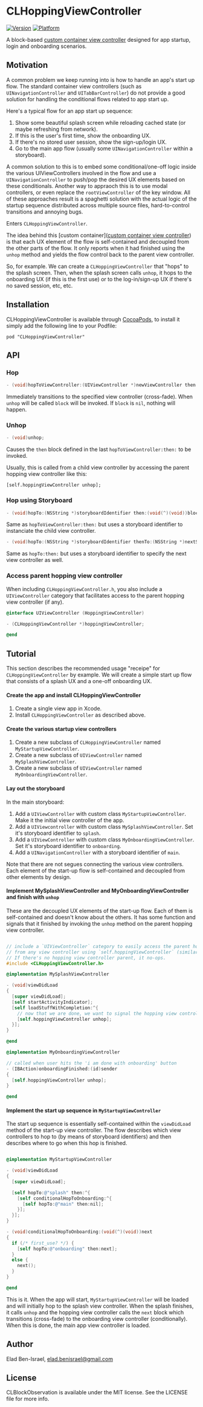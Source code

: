 # CLHoppingViewController

[![Version](http://cocoapod-badges.herokuapp.com/v/CLHoppingViewController/badge.png)](http://cocoadocs.org/docsets/CLHoppingViewController)
[![Platform](http://cocoapod-badges.herokuapp.com/p/CLHoppingViewController/badge.png)](http://cocoadocs.org/docsets/CLHoppingViewController)

A block-based [custom container view controller](https://developer.apple.com/library/ios/featuredarticles/ViewControllerPGforiPhoneOS/CreatingCustomContainerViewControllers/CreatingCustomContainerViewControllers.html) designed for app startup, login and onboarding scenarios.

## Motivation

A common problem we keep running into is how to handle an app's start up flow. The standard container view controllers (such as `UINavigationController` and `UITabBarController`) do not provide a good solution for handling the conditional flows related to app start up.

Here's a typical flow for an app start up sequence:

 1. Show some beautiful splash screen while reloading cached state (or maybe refreshing from network).
 2. If this is the user's first time, show the onboarding UX.
 3. If there's no stored user session, show the sign-up/login UX.
 4. Go to the main app flow (usually some `UINavigationController` within a storyboard).

A common solution to this is to embed some conditional/one-off logic inside the various UIViewControllers involved in the flow and use a `UINavigationController` to push/pop the desired UX elements based on these conditionals. Another way to appraoch this is to use modal controllers, or even replace the `rootViewController` of the key window. All of these approaches result is a spaghetti solution with the actual logic of the startup sequence distributed across multiple source files, hard-to-control transitions and annoying bugs.

Enters `CLHoppingViewController`.

The idea behind this [custom container]([custom container view controller](https://developer.apple.com/library/ios/featuredarticles/ViewControllerPGforiPhoneOS/CreatingCustomContainerViewControllers/CreatingCustomContainerViewControllers.html)) is that each UX element of the flow is self-contained and decoupled from the other parts of the flow. It only reports when it had finished using the `unhop` method and yields the flow control back to the parent view controller.

So, for example. We can create a `CLHoppingViewController` that "hops" to the splash screen. Then, when the splash screen calls `unhop`, it hops to the onboarding UX (if this is the first use) or to the log-in/sign-up UX if there's no saved session, etc, etc.

## Installation

CLHoppingViewController is available through [CocoaPods](http://cocoapods.org), to install
it simply add the following line to your Podfile:

    pod "CLHoppingViewController"

## API

### Hop

```objective-c
- (void)hopToViewController:(UIViewController *)newViewController then:(void(^)(void))block;
```

Immediately transitions to the specified view controller (cross-fade). When `unhop` will be called `block` will be invoked. If `block` is `nil`, nothing will happen.

### Unhop

```objective-c
- (void)unhop;
```

Causes the `then` block defined in the last `hopToViewController:then:` to be invoked. 

Usually, this is called from a child view controller by accessing the parent hopping view controller like this:

```
[self.hoppingViewController unhop];
```

### Hop using Storyboard

```objective-c
- (void)hopTo:(NSString *)storyboardIdentifier then:(void(^)(void))block;
```

Same as `hopToViewController:then:` but uses a storyboard identifier to instanciate the child view controller.

```objective-c
- (void)hopTo:(NSString *)storyboardIdentifier thenTo:(NSString *)nextStoryboardIdentifier;
```

Same as `hopTo:then:` but uses a storyboard identifier to specify the next view controller as well.

### Access parent hopping view controller

When including `CLHoppingViewController.h`, you also include a `UIViewController` category that facilitates
access to the parent hopping view controller (if any).

```objective-c
@interface UIViewController (HoppingViewController)

- (CLHoppingViewController *)hoppingViewController;

@end
```

## Tutorial

This section describes the recommended usage "receipe" for `CLHoppingViewController` by example. We will create a simple start up flow that consists of a splash UX and a one-off onboarding UX.

#### Create the app and install CLHoppingViewController

 1. Create a single view app in Xcode.
 1. Install `CLHoppingViewController` as described above.

#### Create the various startup view controllers

 1. Create a new subclass of `CLHoppingViewController` named `MyStartupViewController`.
 1. Create a new subclass of `UIViewController` named `MySplashViewController`.
 1. Create a new subclass of `UIViewController` named `MyOnboardingViewController`.

#### Lay out the storyboard

In the main storyboard:

  1. Add a `UIViewController` with custom class `MyStartupViewController`. Make it the initial view controller of the app.
  1. Add a `UIViewcontroller` with custom class `MySplashViewController`. Set it's storyboard identifier to `splash`.
  1. Add a `UIViewController` with custom class `MyOnboardingViewController`. Set it's storyboard identifier to `onboarding`.
  1. Add a `UINavigationController` with a storyboard identifier of `main`.

Note that there are not segues connecting the various view controllers. Each element of the start-up flow is
self-contained and decoupled from other elements by design.

#### Implement MySplashViewController and MyOnboardingViewController and finish with `unhop`

These are the decoupled UX elements of the start-up flow. Each of them is self-contained and doesn't
know about the others. It has some function and signals that it finished by invoking the `unhop` method
on the parent hopping view controller.

```objective-c

// include a `UIViewController` category to easily access the parent hopping view controller
// from any view controller using `self.hoppingViewController` (similarily to `navigationController` method).
// If there's no hopping view controller parent, it no-ops.
#include <CLHoppingViewController.h>

@implementation MySplashViewController

- (void)viewDidLoad
{
  [super viewDidLoad];
  [self startActivityIndicator];
  [self loadStuffWithCompletion:^{
    // now that we are done, we want to signal the hopping view controller
    [self.hoppingViewController unhop];
  }];
}

@end

@implementation MyOnboardingViewController

// called when user hits the 'i am done with onboarding' button
- (IBAction)onboardingFinished:(id)sender
{
  [self.hoppingViewController unhop];
}

@end
```

#### Implement the start up sequence in `MyStartupViewController`

The start up sequence is essentially self-contained within the `viewDidLoad` method of the start-up view controller. The flow describes which view controllers to hop to (by means of storyboard identifiers) and then describes where to go when this hop is finished.

```objective-c

@implementation MyStartupViewController

- (void)viewDidLoad
{
  [super viewDidLoad];

  [self hopTo:@"splash" then:^{
    [self conditionalHopToOnboarding:^{
      [self hopTo:@"main" then:nil];
    }];
  }];
}

- (void)conditionalHopToOnboarding:(void(^)(void))next
{
  if (/* first_use? */) {
    [self hopTo:@"onboarding" then:next];
  }
  else {
    next();
  }
}

@end
```

This is it. When the app will start, `MyStartupViewController` will be loaded and will initially
hop to the splash view controller. When the splash finishes, it calls `unhop` and the hopping view controller
calls the `next` block which transitions (cross-fade) to the onboarding view controller (conditionally). When this is done, the main app view controller is loaded.

## Author

Elad Ben-Israel, elad.benisrael@gmail.com

## License

CLBlockObservation is available under the MIT license. See the LICENSE file for more info.